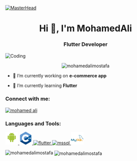 [![MasterHead](https://i.pinimg.com/originals/71/54/fa/7154faf18853f2b4f529627400ff3818.png)](https://rishavchanda.io)
<h1 align="center">Hi 👋, I'm MohamedAli</h1>
<h3 align="center">Flutter Developer</h3>
<img align="center" alt="Coding" width="400" src="https://cdn.dribbble.com/users/50886/screenshots/2710024/coding.gif">


<p align="center"> <img src="https://komarev.com/ghpvc/?username=mohamedalimostafa&label=Profile%20views&color=0e75b6&style=flat" alt="mohamedalimostafa" /> </p>

- 🔭 I’m currently working on **e-commerce app**

- 🌱 I’m currently learning **Flutter**

<h3 align="left">Connect with me:</h3>
<p align="left">
<a href="https://linkedin.com/in/mohamed ali" target="blank"><img align="center" src="https://raw.githubusercontent.com/rahuldkjain/github-profile-readme-generator/master/src/images/icons/Social/linked-in-alt.svg" alt="mohamed ali" height="30" width="40" /></a>
</p>

<h3 align="left">Languages and Tools:</h3>
<p align="left"> <a href="https://developer.android.com" target="_blank" rel="noreferrer"> <img src="https://raw.githubusercontent.com/devicons/devicon/master/icons/android/android-original-wordmark.svg" alt="android" width="40" height="40"/> </a> <a href="https://www.w3schools.com/cpp/" target="_blank" rel="noreferrer"> <img src="https://raw.githubusercontent.com/devicons/devicon/master/icons/cplusplus/cplusplus-original.svg" alt="cplusplus" width="40" height="40"/> </a> <a href="https://flutter.dev" target="_blank" rel="noreferrer"> <img src="https://www.vectorlogo.zone/logos/flutterio/flutterio-icon.svg" alt="flutter" width="40" height="40"/> </a> <a href="https://www.microsoft.com/en-us/sql-server" target="_blank" rel="noreferrer"> <img src="https://www.svgrepo.com/show/303229/microsoft-sql-server-logo.svg" alt="mssql" width="40" height="40"/> </a> <a href="https://www.mysql.com/" target="_blank" rel="noreferrer"> <img src="https://raw.githubusercontent.com/devicons/devicon/master/icons/mysql/mysql-original-wordmark.svg" alt="mysql" width="40" height="40"/> </a> </p>

<p><img align="left" src="https://github-readme-stats.vercel.app/api/top-langs?username=mohamedalimostafa&show_icons=true&locale=en&layout=compact" alt="mohamedalimostafa" /></p>

<p>&nbsp;<img align="center" src="https://github-readme-stats.vercel.app/api?username=mohamedalimostafa&show_icons=true&locale=en" alt="mohamedalimostafa" /></p>
